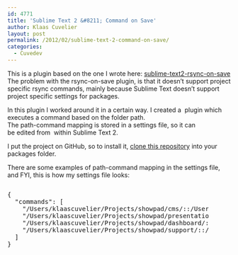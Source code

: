 ```yaml
---
id: 4771
title: 'Sublime Text 2 &#8211; Command on Save'
author: Klaas Cuvelier
layout: post
permalink: /2012/02/sublime-text-2-command-on-save/
categories:
  - Cuvedev
---
```

This is a plugin based on the one I wrote here: [sublime-text2-rsync-on-save][1]  
The problem with the rsync-on-save plugin, is that it doesn&#8217;t support project specific rsync commands, mainly because Sublime Text doesn&#8217;t support project specific settings for packages.

In this plugin I worked around it in a certain way. I created a  plugin which executes a command based on the folder path.  
The path-command mapping is stored in a settings file, so it can be edited from  within Sublime Text 2.

I put the project on GitHub, so to install it, [clone this repository][2] into your packages folder.

There are some examples of path-command mapping in the settings file, and FYI, this is how my settings file looks:

<div style="width: 90%; overflow: auto">
  <pre>{
  "commands": [
    "/Users/klaascuvelier/Projects/showpad/cms/::/Users/klaascuvelier/Projects/showpad/cms/commandonsave.sh &",
    "/Users/klaascuvelier/Projects/showpad/presentation/::/Users/klaascuvelier/Projects/showpad/presentation/commandonsave.sh &",
    "/Users/klaascuvelier/Projects/showpad/dashboard/::/Users/klaascuvelier/Projects/showpad/dashboard/commandonsave.sh &",
    "/Users/klaascuvelier/Projects/showpad/support/::/Users/klaascuvelier/Projects/showpad/support/commandonsave.sh &"
  ]
}</pre>
</div>

 [1]: /2011/12/sublime-text-2-rsync-on-save/
 [2]: https://github.com/klaascuvelier/ST2-CommandOnSave